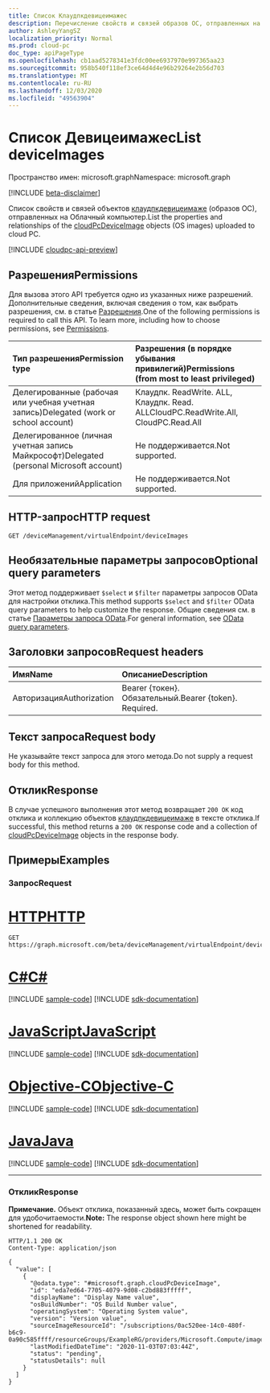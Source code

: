 ```yaml
---
title: Список Клаудпкдевицеимажес
description: Перечисление свойств и связей образов ОС, отправленных на Облачный компьютер.
author: AshleyYangSZ
localization_priority: Normal
ms.prod: cloud-pc
doc_type: apiPageType
ms.openlocfilehash: cb1aad5278341e3fdc00ee6937970e997365aa23
ms.sourcegitcommit: 958b540f118ef3ce64d4d4e96b29264e2b56d703
ms.translationtype: MT
ms.contentlocale: ru-RU
ms.lasthandoff: 12/03/2020
ms.locfileid: "49563904"
---
```

# <a name="list-deviceimages"></a><span data-ttu-id="031ef-103">Список Девицеимажес</span><span class="sxs-lookup"><span data-stu-id="031ef-103">List deviceImages</span></span>

<span data-ttu-id="031ef-104">Пространство имен: microsoft.graph</span><span class="sxs-lookup"><span data-stu-id="031ef-104">Namespace: microsoft.graph</span></span>

[!INCLUDE [beta-disclaimer](../../includes/beta-disclaimer.md)]

<span data-ttu-id="031ef-105">Список свойств и связей объектов [клаудпкдевицеимаже](../resources/cloudpcdeviceimage.md) (образов ОС), отправленных на Облачный компьютер.</span><span class="sxs-lookup"><span data-stu-id="031ef-105">List the properties and relationships of the [cloudPcDeviceImage](../resources/cloudpcdeviceimage.md) objects (OS images) uploaded to cloud PC.</span></span>

[!INCLUDE [cloudpc-api-preview](../../includes/cloudpc-api-preview.md)]

## <a name="permissions"></a><span data-ttu-id="031ef-106">Разрешения</span><span class="sxs-lookup"><span data-stu-id="031ef-106">Permissions</span></span>

<span data-ttu-id="031ef-p101">Для вызова этого API требуется одно из указанных ниже разрешений. Дополнительные сведения, включая сведения о том, как выбрать разрешения, см. в статье [Разрешения](/graph/permissions-reference).</span><span class="sxs-lookup"><span data-stu-id="031ef-p101">One of the following permissions is required to call this API. To learn more, including how to choose permissions, see [Permissions](/graph/permissions-reference).</span></span>

|<span data-ttu-id="031ef-109">Тип разрешения</span><span class="sxs-lookup"><span data-stu-id="031ef-109">Permission type</span></span>|<span data-ttu-id="031ef-110">Разрешения (в порядке убывания привилегий)</span><span class="sxs-lookup"><span data-stu-id="031ef-110">Permissions (from most to least privileged)</span></span>|
|:---|:---|
|<span data-ttu-id="031ef-111">Делегированные (рабочая или учебная учетная запись)</span><span class="sxs-lookup"><span data-stu-id="031ef-111">Delegated (work or school account)</span></span>|<span data-ttu-id="031ef-112">Клаудпк. ReadWrite. ALL, Клаудпк. Read. ALL</span><span class="sxs-lookup"><span data-stu-id="031ef-112">CloudPC.ReadWrite.All, CloudPC.Read.All</span></span>|
|<span data-ttu-id="031ef-113">Делегированное (личная учетная запись Майкрософт)</span><span class="sxs-lookup"><span data-stu-id="031ef-113">Delegated (personal Microsoft account)</span></span>|<span data-ttu-id="031ef-114">Не поддерживается.</span><span class="sxs-lookup"><span data-stu-id="031ef-114">Not supported.</span></span>|
|<span data-ttu-id="031ef-115">Для приложений</span><span class="sxs-lookup"><span data-stu-id="031ef-115">Application</span></span>|<span data-ttu-id="031ef-116">Не поддерживается.</span><span class="sxs-lookup"><span data-stu-id="031ef-116">Not supported.</span></span>|

## <a name="http-request"></a><span data-ttu-id="031ef-117">HTTP-запрос</span><span class="sxs-lookup"><span data-stu-id="031ef-117">HTTP request</span></span>

<!-- {
  "blockType": "ignored"
}
-->

``` http
GET /deviceManagement/virtualEndpoint/deviceImages
```

## <a name="optional-query-parameters"></a><span data-ttu-id="031ef-118">Необязательные параметры запросов</span><span class="sxs-lookup"><span data-stu-id="031ef-118">Optional query parameters</span></span>

<span data-ttu-id="031ef-119">Этот метод поддерживает `$select` и `$filter` параметры запросов OData для настройки отклика.</span><span class="sxs-lookup"><span data-stu-id="031ef-119">This method supports `$select` and `$filter` OData query parameters to help customize the response.</span></span> <span data-ttu-id="031ef-120">Общие сведения см. в статье [Параметры запроса OData](/graph/query-parameters).</span><span class="sxs-lookup"><span data-stu-id="031ef-120">For general information, see [OData query parameters](/graph/query-parameters).</span></span>

## <a name="request-headers"></a><span data-ttu-id="031ef-121">Заголовки запросов</span><span class="sxs-lookup"><span data-stu-id="031ef-121">Request headers</span></span>

| <span data-ttu-id="031ef-122">Имя</span><span class="sxs-lookup"><span data-stu-id="031ef-122">Name</span></span>          | <span data-ttu-id="031ef-123">Описание</span><span class="sxs-lookup"><span data-stu-id="031ef-123">Description</span></span>               |
| :------------ | :------------------------ |
| <span data-ttu-id="031ef-124">Авторизация</span><span class="sxs-lookup"><span data-stu-id="031ef-124">Authorization</span></span> | <span data-ttu-id="031ef-p103">Bearer {токен}. Обязательный.</span><span class="sxs-lookup"><span data-stu-id="031ef-p103">Bearer {token}. Required.</span></span> |

## <a name="request-body"></a><span data-ttu-id="031ef-127">Текст запроса</span><span class="sxs-lookup"><span data-stu-id="031ef-127">Request body</span></span>

<span data-ttu-id="031ef-128">Не указывайте текст запроса для этого метода.</span><span class="sxs-lookup"><span data-stu-id="031ef-128">Do not supply a request body for this method.</span></span>

## <a name="response"></a><span data-ttu-id="031ef-129">Отклик</span><span class="sxs-lookup"><span data-stu-id="031ef-129">Response</span></span>

<span data-ttu-id="031ef-130">В случае успешного выполнения этот метод возвращает `200 OK` код отклика и коллекцию объектов [клаудпкдевицеимаже](../resources/cloudpcdeviceimage.md) в тексте отклика.</span><span class="sxs-lookup"><span data-stu-id="031ef-130">If successful, this method returns a `200 OK` response code and a collection of [cloudPcDeviceImage](../resources/cloudpcdeviceimage.md) objects in the response body.</span></span>

## <a name="examples"></a><span data-ttu-id="031ef-131">Примеры</span><span class="sxs-lookup"><span data-stu-id="031ef-131">Examples</span></span>

### <a name="request"></a><span data-ttu-id="031ef-132">Запрос</span><span class="sxs-lookup"><span data-stu-id="031ef-132">Request</span></span>


# <a name="http"></a>[<span data-ttu-id="031ef-133">HTTP</span><span class="sxs-lookup"><span data-stu-id="031ef-133">HTTP</span></span>](#tab/http)
<!-- {
  "blockType": "request",
  "name": "list_cloudpcdeviceimages"
}
-->

``` http
GET https://graph.microsoft.com/beta/deviceManagement/virtualEndpoint/deviceImages
```
# <a name="c"></a>[<span data-ttu-id="031ef-134">C#</span><span class="sxs-lookup"><span data-stu-id="031ef-134">C#</span></span>](#tab/csharp)
[!INCLUDE [sample-code](../includes/snippets/csharp/list-cloudpcdeviceimages-csharp-snippets.md)]
[!INCLUDE [sdk-documentation](../includes/snippets/snippets-sdk-documentation-link.md)]

# <a name="javascript"></a>[<span data-ttu-id="031ef-135">JavaScript</span><span class="sxs-lookup"><span data-stu-id="031ef-135">JavaScript</span></span>](#tab/javascript)
[!INCLUDE [sample-code](../includes/snippets/javascript/list-cloudpcdeviceimages-javascript-snippets.md)]
[!INCLUDE [sdk-documentation](../includes/snippets/snippets-sdk-documentation-link.md)]

# <a name="objective-c"></a>[<span data-ttu-id="031ef-136">Objective-C</span><span class="sxs-lookup"><span data-stu-id="031ef-136">Objective-C</span></span>](#tab/objc)
[!INCLUDE [sample-code](../includes/snippets/objc/list-cloudpcdeviceimages-objc-snippets.md)]
[!INCLUDE [sdk-documentation](../includes/snippets/snippets-sdk-documentation-link.md)]

# <a name="java"></a>[<span data-ttu-id="031ef-137">Java</span><span class="sxs-lookup"><span data-stu-id="031ef-137">Java</span></span>](#tab/java)
[!INCLUDE [sample-code](../includes/snippets/java/list-cloudpcdeviceimages-java-snippets.md)]
[!INCLUDE [sdk-documentation](../includes/snippets/snippets-sdk-documentation-link.md)]

---


### <a name="response"></a><span data-ttu-id="031ef-138">Отклик</span><span class="sxs-lookup"><span data-stu-id="031ef-138">Response</span></span>

<span data-ttu-id="031ef-139">**Примечание.** Объект отклика, показанный здесь, может быть сокращен для удобочитаемости.</span><span class="sxs-lookup"><span data-stu-id="031ef-139">**Note:** The response object shown here might be shortened for readability.</span></span>
<!-- {
  "blockType": "response",
  "truncated": true,
  "@odata.type": "Collection(microsoft.graph.cloudPcDeviceImage)"
}
-->

``` http
HTTP/1.1 200 OK
Content-Type: application/json

{
  "value": [
    {
      "@odata.type": "#microsoft.graph.cloudPcDeviceImage",
      "id": "eda7ed64-7705-4079-9d08-c2bd883fffff",
      "displayName": "Display Name value",
      "osBuildNumber": "OS Build Number value",
      "operatingSystem": "Operating System value",
      "version": "Version value",
      "sourceImageResourceId": "/subscriptions/0ac520ee-14c0-480f-b6c9-0a90c585ffff/resourceGroups/ExampleRG/providers/Microsoft.Compute/images/ExampleImage",
      "lastModifiedDateTime": "2020-11-03T07:03:44Z",
      "status": "pending",
      "statusDetails": null
    }
  ]
}
```
